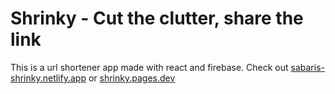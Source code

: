 # Shrinky - Cut the clutter, share the link

This is a url shortener app made with react and firebase. Check out [sabaris-shrinky.netlify.app](https://sabaris-shrinky.netlify.app) or [shrinky.pages.dev](https://shrinky.pages.dev)
